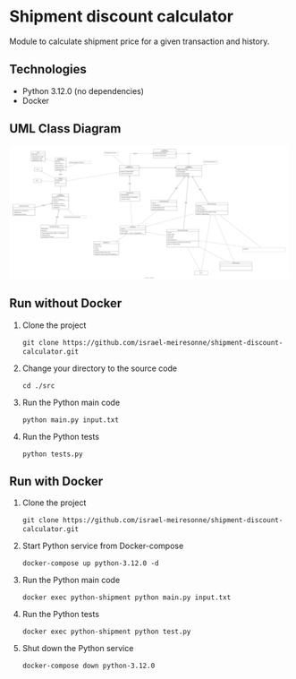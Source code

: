 # Shipment discount calculator

Module to calculate shipment price for a given transaction and history.

## Technologies

* Python 3.12.0 (no dependencies)
* Docker

## UML Class Diagram

[<img src="./docs/rsc/final-class-diagram.drawio.svg" width="500">](./docs/rsc/final-class-diagram.drawio.svg)

## Run without Docker

1. Clone the project

    ```Shell
    git clone https://github.com/israel-meiresonne/shipment-discount-calculator.git
    ```

2. Change your directory to the source code

    ```Shell
    cd ./src
    ```

3. Run the Python main code

    ```Shell
    python main.py input.txt
    ```

4. Run the Python tests

    ```Shell
    python tests.py
    ```

## Run with Docker

1. Clone the project

    ```Shell
    git clone https://github.com/israel-meiresonne/shipment-discount-calculator.git
    ```

2. Start Python service from Docker-compose

    ```Shell
    docker-compose up python-3.12.0 -d
    ```

3. Run the Python main code

    ```Shell
    docker exec python-shipment python main.py input.txt
    ```

4. Run the Python tests

    ```Shell
    docker exec python-shipment python test.py
    ```

5. Shut down the Python service

    ```Shell
    docker-compose down python-3.12.0
    ```
